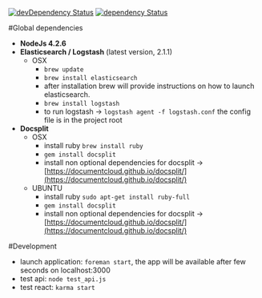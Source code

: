 [![devDependency Status](https://david-dm.org/huridocs/uwazidocs/dev-status.svg)](https://david-dm.org/huridocs/uwazidocs#info=devDependencies)
[![dependency Status](https://david-dm.org/huridocs/uwazidocs/status.svg)](https://david-dm.org/huridocs/uwazidocs#info=dependencies)

#Global dependencies

- **NodeJs 4.2.6**
- **Elasticsearch / Logstash** (latest version, 2.1.1)
    - OSX
      - `brew update`
      - `brew install elasticsearch`
      - after installation brew will provide instructions on how to launch elasticsearch.
      - `brew install logstash`
      - to run logstash -> `logstash agent -f logstash.conf` the config file is in the project root
- **Docsplit**
    - OSX
      - install ruby `brew install ruby`
      - `gem install docsplit`
      - install non optional dependencies for docsplit -> [https://documentcloud.github.io/docsplit/](https://documentcloud.github.io/docsplit/)
    - UBUNTU 
      - install ruby `sudo apt-get install ruby-full`
      - `gem install docsplit`
      - install non optional dependencies for docsplit -> [https://documentcloud.github.io/docsplit/](https://documentcloud.github.io/docsplit/)

#Development

- launch application: `foreman start`, the app will be available after few seconds on localhost:3000
- test api: `node test_api.js`
- test react: `karma start`
